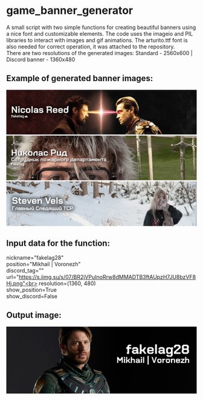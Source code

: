 # game_banner_generator
A small script with two simple functions for creating beautiful banners using a nice font and customizable elements.
The code uses the imageio and PIL libraries to interact with images and gif animations.
The arturito.ttf font is also needed for correct operation, it was attached to the repository.<br>
There are two resolutions of the generated images: Standard - 2560x600 | Discord banner - 1360x480

## Example of generated banner images:
<img src="https://github.com/fakelag28/game_banner_generator/blob/main/UHZLtuB.png?raw=true">
<img src="https://github.com/fakelag28/game_banner_generator/blob/main/banner.gif?raw=true">
<img src="https://github.com/fakelag28/game_banner_generator/blob/main/ugN0GMh.png?raw=true">

## Input data for the function:
nickname="fakelag28"<br>
position="Mikhail | Voronezh"<br>
discord_tag=""<br>
url="https://s.iimg.su/s/07/BR2jVPuInoRrw8dMMADTB3ftAUpzH7JU8bzVF8Hj.png"<br>
resolution=(1360, 480)<br>
show_position=True<br>
show_discord=False

## Output image:
<img src="https://github.com/fakelag28/game_banner_generator/blob/main/banner_2560x600.png?raw=true">
